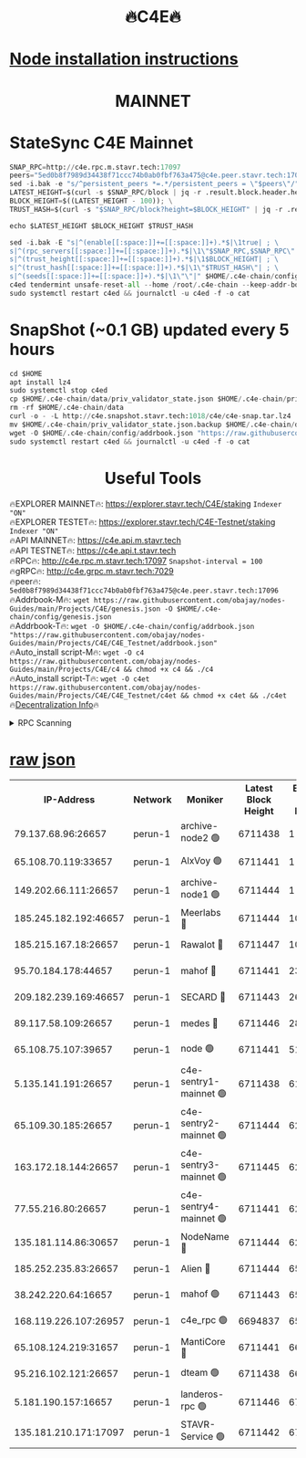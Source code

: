 <h1 align="center"> 🔥C4E🔥</h1>

[Node installation instructions](https://github.com/obajay/nodes-Guides/tree/main/Projects/C4E)
=

<h1 align="center"> MAINNET</h1>

# StateSync C4E Mainnet
```python
SNAP_RPC=http://c4e.rpc.m.stavr.tech:17097
peers="5ed0b8f7989d34438f71ccc74b0ab0fbf763a475@c4e.peer.stavr.tech:17096"
sed -i.bak -e "s/^persistent_peers *=.*/persistent_peers = \"$peers\"/" $HOME/.c4e-chain/config/config.toml
LATEST_HEIGHT=$(curl -s $SNAP_RPC/block | jq -r .result.block.header.height); \
BLOCK_HEIGHT=$((LATEST_HEIGHT - 100)); \
TRUST_HASH=$(curl -s "$SNAP_RPC/block?height=$BLOCK_HEIGHT" | jq -r .result.block_id.hash)

echo $LATEST_HEIGHT $BLOCK_HEIGHT $TRUST_HASH

sed -i.bak -E "s|^(enable[[:space:]]+=[[:space:]]+).*$|\1true| ; \
s|^(rpc_servers[[:space:]]+=[[:space:]]+).*$|\1\"$SNAP_RPC,$SNAP_RPC\"| ; \
s|^(trust_height[[:space:]]+=[[:space:]]+).*$|\1$BLOCK_HEIGHT| ; \
s|^(trust_hash[[:space:]]+=[[:space:]]+).*$|\1\"$TRUST_HASH\"| ; \
s|^(seeds[[:space:]]+=[[:space:]]+).*$|\1\"\"|" $HOME/.c4e-chain/config/config.toml
c4ed tendermint unsafe-reset-all --home /root/.c4e-chain --keep-addr-book
sudo systemctl restart c4ed && journalctl -u c4ed -f -o cat
```
# SnapShot (~0.1 GB) updated every 5 hours
```python
cd $HOME
apt install lz4
sudo systemctl stop c4ed
cp $HOME/.c4e-chain/data/priv_validator_state.json $HOME/.c4e-chain/priv_validator_state.json.backup
rm -rf $HOME/.c4e-chain/data
curl -o - -L http://c4e.snapshot.stavr.tech:1018/c4e/c4e-snap.tar.lz4 | lz4 -c -d - | tar -x -C $HOME/.c4e-chain --strip-components 2
mv $HOME/.c4e-chain/priv_validator_state.json.backup $HOME/.c4e-chain/data/priv_validator_state.json
wget -O $HOME/.c4e-chain/config/addrbook.json "https://raw.githubusercontent.com/obajay/nodes-Guides/main/Projects/C4E/addrbook.json"
sudo systemctl restart c4ed && journalctl -u c4ed -f -o cat
```
 <h1 align="center"> Useful Tools</h1>

🔥EXPLORER MAINNET🔥:  https://explorer.stavr.tech/C4E/staking            `Indexer "ON"` \
🔥EXPLORER TESTET🔥:   https://explorer.stavr.tech/C4E-Testnet/staking     `Indexer "ON"` \
🔥API MAINNET🔥:       https://c4e.api.m.stavr.tech \
🔥API TESTNET🔥:       https://c4e.api.t.stavr.tech \
🔥RPC🔥:               http://c4e.rpc.m.stavr.tech:17097                  `Snapshot-interval = 100` \
🔥gRPC🔥:              http://c4e.grpc.m.stavr.tech:7029 \
🔥peer🔥:              `5ed0b8f7989d34438f71ccc74b0ab0fbf763a475@c4e.peer.stavr.tech:17096` \
🔥Addrbook-M🔥:    ```wget https://raw.githubusercontent.com/obajay/nodes-Guides/main/Projects/C4E/genesis.json -O $HOME/.c4e-chain/config/genesis.json``` \
🔥Addrbook-T🔥:    ```wget -O $HOME/.c4e-chain/config/addrbook.json "https://raw.githubusercontent.com/obajay/nodes-Guides/main/Projects/C4E/C4E_Testnet/addrbook.json"``` \
🔥Auto_install script-M🔥: ```wget -O c4 https://raw.githubusercontent.com/obajay/nodes-Guides/main/Projects/C4E/c4 && chmod +x c4 && ./c4``` \
🔥Auto_install script-T🔥: ```wget -O c4et https://raw.githubusercontent.com/obajay/nodes-Guides/main/Projects/C4E/C4E_Testnet/c4et && chmod +x c4et && ./c4et``` \
🔥[Decentralization Info](https://github.com/obajay/StateSync-snapshots/tree/main/Projects/C4E/Decentralization)🔥




<details>
<summary>RPC Scanning</summary>

<h2 align="center"> We scan nodes in real time every 4 hours. And we provide the final result of RPC endpoints.
We cannot influence the operation of these nodes in any way. </h2>


```python
If Voting Power is higher than 0 --> then the Node is a validator of the network and may be subject to attack and be a potential threat to the chain.
```
```python
We marked such validators with a red symbol
```

</details>

[raw json](https://rpc-check.c4e.stavr.tech/c4e/rpc-c4e-result.json)
=



<table><tr><th>IP-Address</th><th>Network</th><th>Moniker</th><th>Latest Block Height</th><th>Earliest Block Height</th><th>Catching Up</th><th>Tx Index</th><th>Voting Power</th><th>Scan Time</th></tr><tr><td>79.137.68.96:26657</td><td>perun-1</td><td>archive-node2 🟢</td><td>6711438</td><td>1</td><td>False</td><td>on</td><td>0</td><td>2024-01-13T08:45:16.333558728UTC</td></tr><tr><td>65.108.70.119:33657</td><td>perun-1</td><td>AlxVoy 🟢</td><td>6711441</td><td>1</td><td>False</td><td>on</td><td>0</td><td>2024-01-13T08:45:30.744149961UTC</td></tr><tr><td>149.202.66.111:26657</td><td>perun-1</td><td>archive-node1 🟢</td><td>6711444</td><td>1</td><td>False</td><td>on</td><td>0</td><td>2024-01-13T08:45:46.948073974UTC</td></tr><tr><td>185.245.182.192:46657</td><td>perun-1</td><td>Meerlabs 🔴</td><td>6711444</td><td>1051501</td><td>False</td><td>on</td><td>527310</td><td>2024-01-13T08:45:52.624087830UTC</td></tr><tr><td>185.215.167.18:26657</td><td>perun-1</td><td>Rawalot 🔴</td><td>6711447</td><td>1090501</td><td>False</td><td>on</td><td>701423</td><td>2024-01-13T08:46:06.740867114UTC</td></tr><tr><td>95.70.184.178:44657</td><td>perun-1</td><td>mahof 🔴</td><td>6711441</td><td>2342001</td><td>False</td><td>off</td><td>1864169</td><td>2024-01-13T08:45:30.072000996UTC</td></tr><tr><td>209.182.239.169:46657</td><td>perun-1</td><td>SECARD 🔴</td><td>6711443</td><td>2616101</td><td>False</td><td>off</td><td>1136703</td><td>2024-01-13T08:45:44.202115452UTC</td></tr><tr><td>89.117.58.109:26657</td><td>perun-1</td><td>medes 🔴</td><td>6711446</td><td>2826001</td><td>False</td><td>off</td><td>1484927</td><td>2024-01-13T08:45:59.938615603UTC</td></tr><tr><td>65.108.75.107:39657</td><td>perun-1</td><td>node 🟢</td><td>6711441</td><td>5198801</td><td>False</td><td>on</td><td>0</td><td>2024-01-13T08:45:33.228574260UTC</td></tr><tr><td>5.135.141.191:26657</td><td>perun-1</td><td>c4e-sentry1-mainnet 🟢</td><td>6711438</td><td>6198001</td><td>False</td><td>on</td><td>0</td><td>2024-01-13T08:45:15.954415371UTC</td></tr><tr><td>65.109.30.185:26657</td><td>perun-1</td><td>c4e-sentry2-mainnet 🟢</td><td>6711444</td><td>6238301</td><td>False</td><td>on</td><td>0</td><td>2024-01-13T08:45:52.253679786UTC</td></tr><tr><td>163.172.18.144:26657</td><td>perun-1</td><td>c4e-sentry3-mainnet 🟢</td><td>6711445</td><td>6239001</td><td>False</td><td>on</td><td>0</td><td>2024-01-13T08:45:53.448007619UTC</td></tr><tr><td>77.55.216.80:26657</td><td>perun-1</td><td>c4e-sentry4-mainnet 🟢</td><td>6711441</td><td>6241001</td><td>False</td><td>on</td><td>0</td><td>2024-01-13T08:45:30.416001888UTC</td></tr><tr><td>135.181.114.86:30657</td><td>perun-1</td><td>NodeName 🔴</td><td>6711444</td><td>6284301</td><td>False</td><td>off</td><td>140495</td><td>2024-01-13T08:45:47.308335286UTC</td></tr><tr><td>185.252.235.83:26657</td><td>perun-1</td><td>Alien 🔴</td><td>6711444</td><td>6502501</td><td>False</td><td>on</td><td>1136703</td><td>2024-01-13T08:45:47.761550066UTC</td></tr><tr><td>38.242.220.64:16657</td><td>perun-1</td><td>mahof 🟢</td><td>6711443</td><td>6545801</td><td>False</td><td>off</td><td>0</td><td>2024-01-13T08:45:44.598785164UTC</td></tr><tr><td>168.119.226.107:26957</td><td>perun-1</td><td>c4e_rpc 🟢</td><td>6694837</td><td>6594837</td><td>False</td><td>on</td><td>0</td><td>2024-01-13T08:45:23.127740476UTC</td></tr><tr><td>65.108.124.219:31657</td><td>perun-1</td><td>MantiCore 🔴</td><td>6711441</td><td>6611441</td><td>False</td><td>off</td><td>193276</td><td>2024-01-13T08:45:29.680543264UTC</td></tr><tr><td>95.216.102.121:26657</td><td>perun-1</td><td>dteam 🟢</td><td>6711438</td><td>6698001</td><td>False</td><td>on</td><td>0</td><td>2024-01-13T08:45:16.725423823UTC</td></tr><tr><td>5.181.190.157:16657</td><td>perun-1</td><td>landeros-rpc 🟢</td><td>6711446</td><td>6708001</td><td>False</td><td>on</td><td>0</td><td>2024-01-13T08:46:04.343348453UTC</td></tr><tr><td>135.181.210.171:17097</td><td>perun-1</td><td>STAVR-Service 🟢</td><td>6711442</td><td>6710001</td><td>False</td><td>on</td><td>0</td><td>2024-01-13T08:45:35.678097506UTC</td></tr></table>
